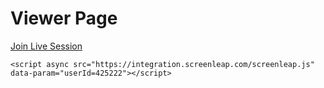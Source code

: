 # Viewer Page

[Join Live Session](https://screenleap.com/mflecken)

~~~
<script async src="https://integration.screenleap.com/screenleap.js" data-param="userId=425222"></script>
~~~